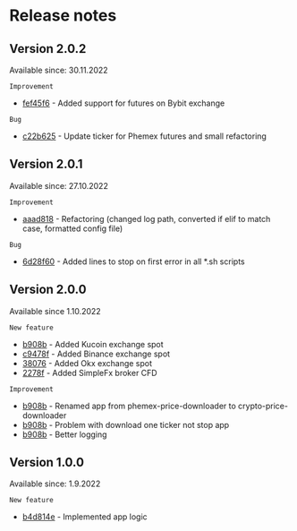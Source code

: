 # Release notes

## Version 2.0.2
Available since: 30.11.2022

```
Improvement
```
* [fef45f6](https://github.com/GeorgeQuantAnalyst/crypto-price-downloader/commit/fef45f64a334098a7164bc7b14698b3725db3159) - Added support for futures on Bybit exchange


```
Bug
```
* [c22b625](https://github.com/GeorgeQuantAnalyst/crypto-price-downloader/commit/c22b625f2dc8a188c3587216e2ce6bb608cb8773) - Update ticker for Phemex futures and small refactoring

## Version 2.0.1
Available since: 27.10.2022

```
Improvement
```
* [aaad818](https://github.com/GeorgeQuantAnalyst/crypto-price-downloader/commit/aaad818f76113e00efd2804d551685f71e9e9187) - Refactoring (changed log path, converted if elif to match case, formatted config file)

```
Bug
```
* [6d28f60](https://github.com/GeorgeQuantAnalyst/crypto-price-downloader/commit/6d28f60f313cbfaa05d5e11b6a32a7ef81a372c9) - Added lines to stop on first error in all *.sh scripts

## Version 2.0.0
Available since 1.10.2022

```
New feature
```
* [b908b](https://github.com/GeorgeQuantAnalyst/crypto-price-downloader/commit/b908b540b285f5839b60ab7fe042a424797661d3) - Added Kucoin exchange spot
* [c9478f](https://github.com/GeorgeQuantAnalyst/crypto-price-downloader/commit/c9478f2ff68d7d5a43c48d8b2dd465c4435c9d20) - Added Binance exchange spot 
* [38076](https://github.com/GeorgeQuantAnalyst/crypto-price-downloader/commit/3807650a13c1859b7ff99bbf57bd24c8eab9874f) - Added Okx exchange spot
* [2278f](https://github.com/GeorgeQuantAnalyst/crypto-price-downloader/commit/2278f4d4a4e6d6351ac80300190c3273fbee0205) - Added SimpleFx broker CFD

```
Improvement
```
* [b908b](https://github.com/GeorgeQuantAnalyst/crypto-price-downloader/commit/b908b540b285f5839b60ab7fe042a424797661d3) - Renamed app from phemex-price-downloader to crypto-price-downloader
* [b908b](https://github.com/GeorgeQuantAnalyst/crypto-price-downloader/commit/b908b540b285f5839b60ab7fe042a424797661d3) - Problem with download one ticker not stop app
* [b908b](https://github.com/GeorgeQuantAnalyst/crypto-price-downloader/commit/b908b540b285f5839b60ab7fe042a424797661d3) - Better logging

## Version 1.0.0
Available since: 1.9.2022

```
New feature
```
* [b4d814e](https://github.com/GeorgeQuantAnalyst/crypto-price-downloader/commit/b4d814e93d00d68942d342e0b3db1d7a3801e3b9) - Implemented app logic